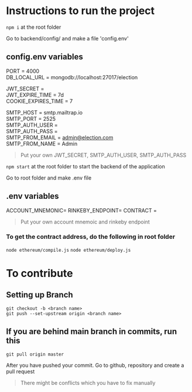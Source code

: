# Instructions to run the project

`npm i` at the root folder

Go to backend/config/ and make a file 'config.env'

## config.env variables  

PORT = 4000  
DB_LOCAL_URL = mongodb://localhost:27017/election  

JWT_SECRET =   
JWT_EXPIRE_TIME = 7d  
COOKIE_EXPIRES_TIME = 7  

SMTP_HOST = smtp.mailtrap.io  
SMTP_PORT = 2525  
SMTP_AUTH_USER =    
SMTP_AUTH_PASS  =   
SMTP_FROM_EMAIL = admin@election.com  
SMTP_FROM_NAME = Admin  

> Put your own JWT_SECRET, SMTP_AUTH_USER, SMTP_AUTH_PASS

`npm start` at the root folder to start the backend of the application  

Go to root folder and make .env file
## .env variables

ACCOUNT_MNEMONIC=
RINKEBY_ENDPOINT=
CONTRACT = 

> Put your own account mnemoic and rinkeby endpoint

### To get the contract address, do the following in root folder

 `node ethereum/compile.js`
 `node ethereum/deploy.js`

# To contribute 

## Setting up Branch
```
git checkout -b <branch name>
git push --set-upstream origin <branch name>

```

## If you are behind main branch in commits, run this

`git pull origin master`

After you have pushed your commit. Go to github, repository and create a pull request

>There might be conflicts which you have to fix manually